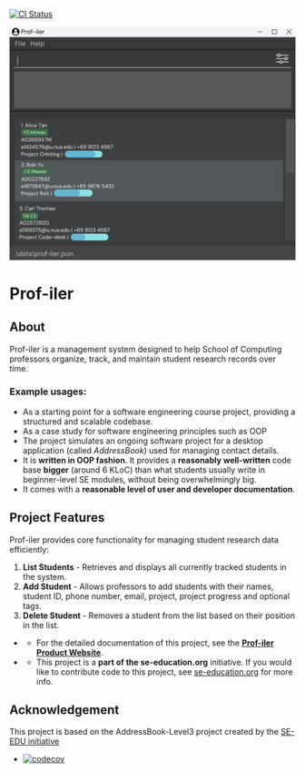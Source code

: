 [![CI Status](https://github.com/AY2425S2-CS2103T-W12-3/tp/workflows/Java%20CI/badge.svg)](https://github.com/se-edu/addressbook-level3/actions)

![Ui](docs/images/Ui.png)

# Prof-iler

## About
Prof-iler is a management system designed to help School of Computing professors organize, track, and maintain student research records over time.

### Example usages:
  * As a starting point for a software engineering course project, providing a structured and scalable codebase.
  * As a case study for software engineering principles such as OOP
  * The project simulates an ongoing software project for a desktop application (called _AddressBook_) used for managing contact details.
  * It is **written in OOP fashion**. It provides a **reasonably well-written** code base **bigger** (around 6 KLoC) than what students usually write in beginner-level SE modules, without being overwhelmingly big.
  * It comes with a **reasonable level of user and developer documentation**.

## Project Features
Prof-iler provides core functionality for managing student research data efficiently:
1. **List Students** - Retrieves and displays all currently tracked students in the system.
2. **Add Student** - Allows professors to add students with their names, student ID, phone number, email, project, project progress and optional tags.
3. **Delete Student** -  Removes a student from the list based on their position in the list.

- * For the detailed documentation of this project, see the **[Prof-iler Product Website](https://se-education.org/addressbook-level3)**.
- * This project is a **part of the se-education.org** initiative. If you would like to contribute code to this project, see [se-education.org](https://se-education.org/#contributing-to-se-edu) for more info.

## Acknowledgement
This project is based on the AddressBook-Level3 project created by the [SE-EDU initiative](https://se-education.org)
* [![codecov](https://codecov.io/gh/AY2425S2-CS2103T-W12-3/tp/graph/badge.svg?token=1OWKL0FSVX)](https://codecov.io/gh/AY2425S2-CS2103T-W12-3/tp)
